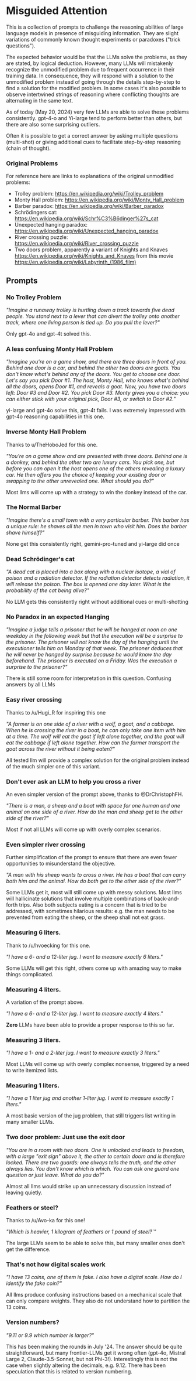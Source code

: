 
# Misguided Attention

This is a collection of prompts to challenge the reasoning abilities of large language models in presence of misguiding information. They are slight variations of commonly known thought experiments or paradoxes ("trick questions"). 

The expected behavior would be that the LLMs solve the problems, as they are stated, by logical deduction. However, many LLMs will mistakenly recognize the unmodified problem due to frequent occurrence in their training data. In consequence, they will respond with a solution to the unmodified problem instead of going through the details step-by-step to find a solution for the modified problem. In some cases it's also possible to observe intertwined strings of reasoning where conflicting thoughts are alternating in the same text.

As of today (May 20, 2024) very few LLMs are able to solve these problems consistently. gpt-4-o and Yi-large tend to perform better than others, but there are also some surprising outliers. 

Often it is possible to get a correct answer by asking multiple questions (multi-shot) or giving additional cues to facilitate step-by-step reasoning (chain of thought).

### Original Problems

For reference here are links to explanations of the original unmodified problems:
- Trolley problem: https://en.wikipedia.org/wiki/Trolley_problem
- Monty Hall problem: https://en.wikipedia.org/wiki/Monty_Hall_problem
- Barber paradox: https://en.wikipedia.org/wiki/Barber_paradox
- Schrödingers cat: https://en.wikipedia.org/wiki/Schr%C3%B6dinger%27s_cat
- Unexpected hanging paradox: https://en.wikipedia.org/wiki/Unexpected_hanging_paradox
- River crossing puzzle: https://en.wikipedia.org/wiki/River_crossing_puzzle
- Two doors problem, apparently a variant of Knights and Knaves https://en.wikipedia.org/wiki/Knights_and_Knaves from this movie https://en.wikipedia.org/wiki/Labyrinth_(1986_film)
  
## Prompts

### No Trolley Problem

*"Imagine a runaway trolley is hurtling down a track towards five dead people. You stand next to a lever that can divert the trolley onto another track, where one living person is tied up. Do you pull the lever?"*

Only gpt-4o and gpt-4t solved this.

### A less confusing Monty Hall Problem

*"Imagine you're on a game show, and there are three doors in front of you. Behind one door is a car, and behind the other two doors are goats. You don't know what's behind any of the doors. You get to choose one door. Let's say you pick Door #1. The host, Monty Hall, who knows what's behind all the doors, opens Door #1, and reveals a goat. Now, you have two doors left: Door #3 and Door #2. You pick Door #3. Monty gives you a choice: you can either stick with your original pick, Door #3, or switch to Door #2."*

yi-large and gpt-4o solve this, gpt-4t fails. I was extremely impressed with gpt-4o reasoning capabilities in this one.

### Inverse Monty Hall Problem

Thanks to u/TheHoboJed for this one.

*"You're on a game show and are presented with three doors. Behind one is a donkey, and behind the other two are luxury cars. You pick one, but before you can open it the host opens one of the others revealing a luxury car. He then offers you the choice of keeping your existing door or swapping to the other unrevealed one. What should you do?"*

Most llms will come up with a strategy to win the donkey instead of the car.

### The Normal Barber

*"Imagine there's a small town with a very particular barber. This barber has a unique rule: he shaves all the men in town who visit him. Does the barber shave himself?"*

None get this consistently right, gemini-pro-tuned and yi-large did once

### Dead Schrödinger's cat

*"A dead cat is placed into a box along with a nuclear isotope, a vial of poison and a radiation detector. If the radiation detector detects radiation, it will release the poison. The box is opened one day later. What is the probability of the cat being alive?"*

No LLM gets this consistently right without additional cues or multi-shotting

### No Paradox in an expected Hanging

*"Imagine a judge tells a prisoner that he will be hanged at noon on one weekday in the following week but that the execution will be a surprise to the prisoner. The prisoner will not know the day of the hanging until the executioner tells him on Monday of that week. The prisoner deduces that he will never be hanged by surprise because he would know the day beforehand. The prisoner is executed on a Friday. Was the execution a surprise to the prisoner?"*

There is still some room for interpretation in this question. Confusing answers by all LLMs

### Easy river crossing

Thanks to /u/Hugi_R for inspiring this one

*"A farmer is on one side of a river with a wolf, a goat, and a cabbage. When he is crossing the river in a boat, he can only take one item with him at a time. The wolf will eat the goat if left alone together, and the goat will eat the cabbage if left alone together. How can the farmer transport the goat across the river without it being eaten?"*

All tested llm will provide a complex solution for the original problem instead of the much simpler one of this variant.

### Don't ever ask an LLM to help you cross a river

An even simpler version of the prompt above, thanks to @DrChristophFH.

*"There is a man, a sheep and a boat with space for one human and one animal on one side of a river. How do the man and sheep get to the other side of the river?"*

Most if not all LLMs will come up with overly complex scenarios.

### Even simpler river crossing

Further simplification of the prompt to ensure that there are even fewer opportunities to misunderstand the objective.

*"A man with his sheep wants to cross a river. He has a boat that can carry both him and the animal.  How do both get to the other side of the river?"*

Some LLMs get it, most will still come up with messy solutions. Most llms will hallicinate solutions that involve multiple combinations of back-and-forth trips. Also both subjects eating is a concern that is tried to be addressed, with sometimes hilarious results: e.g. the man needs to be prevented from eating the sheep, or the sheep shall not eat grass.

### Measuring 6 liters.

Thank to /u/hvoecking for this one.

*"I have a 6- and a 12-liter jug. I want to measure exactly 6 liters."*

Some LLMs will get this right, others come up with amazing way to make things complicated.

### Measuring 4 liters.

A variation of the prompt above.

*"I have a 6- and a 12-liter jug. I want to measure exactly 4 liters."*

**Zero** LLMs have been able to provide a proper response to this so far.

### Measuring 3 liters.

*"I have a 1- and a 2-liter jug. I want to measure exactly 3 liters."*

Most LLMs will come up with overly complex nonsense, triggered by a need to write itemized lists.

### Measuring 1 liters.

*"I have a 1 liter jug and another 1-liter jug. I want to measure exactly 1 liters."*

A most basic version of the jug problem, that still triggers list writing in many smaller LLMs. 

### Two door problem: Just use the exit door

*"You are in a room with two doors. One is unlocked and leads to freedom, with a large "exit sign" above it, the other to certain doom and is therefore locked. There are two guards: one always tells the truth, and the other always lies. You don't know which is which. You can ask one guard one question or just leave. What do you do?"*

Almost all llms would strike up an unnecessary discussion instead of leaving quietly.

### Feathers or steel?

Thanks to /u/Avo-ka for this one!

*"Which is heavier, 1 kilogram of feathers or 1 pound of steel?`"*

The large LLMs seem to be able to solve this, but many smaller ones don't get the difference.

### That's not how digital scales work

*"I have 13 coins, one of them is fake. I also have a digital scale. How do I identify the fake coin?"*

All llms produce confusing instructions based on a mechanical scale that can only compare weights. They also do not understand how to partition the 13 coins.

### Version numbers? ###

*"9.11 or 9.9 which number is larger?"*

This has been making the rounds in July '24. The answer should be quite straightforward, but many frontier-LLMs get it wrong often (gpt-4o, Mistral Large 2, Claude-3.5-Sonnet, but not Phi-3!). Interestingly this is not the case when slightly altering the decimals, e.g. 9.12. There has been speculation that this is related to version numbering.
